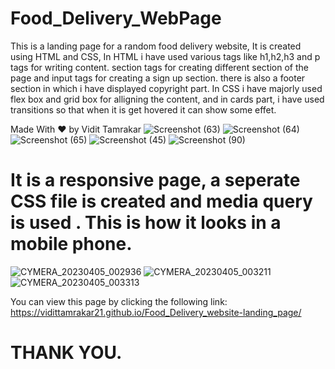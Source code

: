 # Food_Delivery_WebPage
This is a landing page for a random food delivery website,
It is created using HTML and CSS, In HTML i have used various tags like h1,h2,h3 and p tags for writing content.
section tags for creating different section of the page and input tags for creating a sign up section. 
there is also a footer section in which i have displayed copyright part.
In CSS i have majorly used flex box and grid box for alligning the content, and in cards part, i have used transitions so that when it is get hovered it can show some effet.
    
Made With ❤️ by Vidit Tamrakar
![Screenshot (63)](https://user-images.githubusercontent.com/114985411/229888389-97d6b86d-942b-4edc-98d2-5e63515703f4.png)
![Screenshot (64)](https://user-images.githubusercontent.com/114985411/229888408-1058005e-e5a4-4b42-adfa-cd32c0d177c2.png)
![Screenshot (65)](https://user-images.githubusercontent.com/114985411/229888410-987f4903-b2fc-4a88-9f45-e6086c06c746.png)
![Screenshot (45)](https://user-images.githubusercontent.com/114985411/229888500-65290dc2-fdea-4174-b8d4-1b2d31935857.png)
![Screenshot (90)](https://user-images.githubusercontent.com/114985411/229888669-4a08b2f4-db39-47bd-8300-be5998ee0fd2.png)


# It is a responsive page, a seperate CSS file is created and media query is used . This is how it looks in a mobile phone.

![CYMERA_20230405_002936](https://user-images.githubusercontent.com/114985411/229895311-7843760a-420d-4a9d-8004-ccd30a6d2604.jpg)
![CYMERA_20230405_003211](https://user-images.githubusercontent.com/114985411/229895406-da3ee6a2-469e-480f-9d02-03d9f774f152.jpg)
![CYMERA_20230405_003313](https://user-images.githubusercontent.com/114985411/229895495-9917494d-9c55-42d6-a212-9014b7cf798f.jpg)


You can view this page by clicking the following link:
https://vidittamrakar21.github.io/Food_Delivery_website-landing_page/

# THANK YOU.

